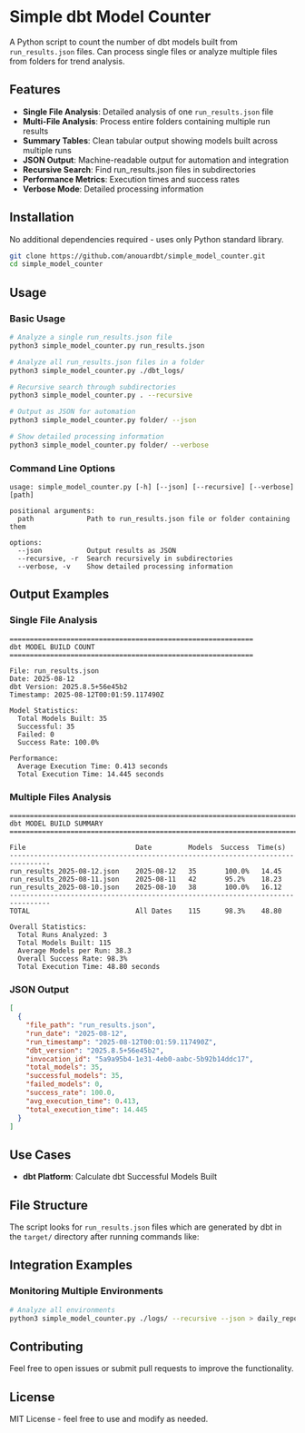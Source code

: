# Simple dbt Model Counter

A Python script to count the number of dbt models built from `run_results.json` files. Can process single files or analyze multiple files from folders for trend analysis.

## Features

- **Single File Analysis**: Detailed analysis of one `run_results.json` file
- **Multi-File Analysis**: Process entire folders containing multiple run results
- **Summary Tables**: Clean tabular output showing models built across multiple runs
- **JSON Output**: Machine-readable output for automation and integration
- **Recursive Search**: Find run_results.json files in subdirectories
- **Performance Metrics**: Execution times and success rates
- **Verbose Mode**: Detailed processing information

## Installation

No additional dependencies required - uses only Python standard library.

```bash
git clone https://github.com/anouardbt/simple_model_counter.git
cd simple_model_counter
```

## Usage

### Basic Usage

```bash
# Analyze a single run_results.json file
python3 simple_model_counter.py run_results.json

# Analyze all run_results.json files in a folder
python3 simple_model_counter.py ./dbt_logs/

# Recursive search through subdirectories
python3 simple_model_counter.py . --recursive

# Output as JSON for automation
python3 simple_model_counter.py folder/ --json

# Show detailed processing information
python3 simple_model_counter.py folder/ --verbose
```

### Command Line Options

```
usage: simple_model_counter.py [-h] [--json] [--recursive] [--verbose] [path]

positional arguments:
  path             Path to run_results.json file or folder containing them

options:
  --json           Output results as JSON
  --recursive, -r  Search recursively in subdirectories  
  --verbose, -v    Show detailed processing information
```

## Output Examples

### Single File Analysis
```
============================================================
dbt MODEL BUILD COUNT
============================================================

File: run_results.json
Date: 2025-08-12
dbt Version: 2025.8.5+56e45b2
Timestamp: 2025-08-12T00:01:59.117490Z

Model Statistics:
  Total Models Built: 35
  Successful: 35
  Failed: 0
  Success Rate: 100.0%

Performance:
  Average Execution Time: 0.413 seconds
  Total Execution Time: 14.445 seconds
```

### Multiple Files Analysis
```
================================================================================
dbt MODEL BUILD SUMMARY
================================================================================

File                           Date         Models  Success  Time(s) 
--------------------------------------------------------------------------------
run_results_2025-08-12.json    2025-08-12   35       100.0%   14.45
run_results_2025-08-11.json    2025-08-11   42       95.2%    18.23
run_results_2025-08-10.json    2025-08-10   38       100.0%   16.12
--------------------------------------------------------------------------------
TOTAL                          All Dates    115      98.3%    48.80

Overall Statistics:
  Total Runs Analyzed: 3
  Total Models Built: 115
  Average Models per Run: 38.3
  Overall Success Rate: 98.3%
  Total Execution Time: 48.80 seconds
```

### JSON Output
```json
[
  {
    "file_path": "run_results.json",
    "run_date": "2025-08-12",
    "run_timestamp": "2025-08-12T00:01:59.117490Z",
    "dbt_version": "2025.8.5+56e45b2",
    "invocation_id": "5a9a95b4-1e31-4eb0-aabc-5b92b14ddc17",
    "total_models": 35,
    "successful_models": 35,
    "failed_models": 0,
    "success_rate": 100.0,
    "avg_execution_time": 0.413,
    "total_execution_time": 14.445
  }
]
```

## Use Cases

- **dbt Platform**: Calculate dbt Successful Models Built

## File Structure

The script looks for `run_results.json` files which are generated by dbt in the `target/` directory after running commands like:


## Integration Examples

### Monitoring Multiple Environments
```bash
# Analyze all environments
python3 simple_model_counter.py ./logs/ --recursive --json > daily_report.json
```

## Contributing

Feel free to open issues or submit pull requests to improve the functionality.

## License

MIT License - feel free to use and modify as needed.
